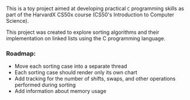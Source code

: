 This is a toy project aimed at developing practical `C` programming skills as part of the HarvardX CS50x course (CS50's Introduction to Computer Science).

This project was created to explore sorting algorithms and their implementation on linked lists using the C programming language.

### Roadmap:

- Move each sorting case into a separate thread
- Each sorting case should render only its own chart
- Add tracking for the number of shifts, swaps, and other operations performed during sorting
- Add information about memory usage